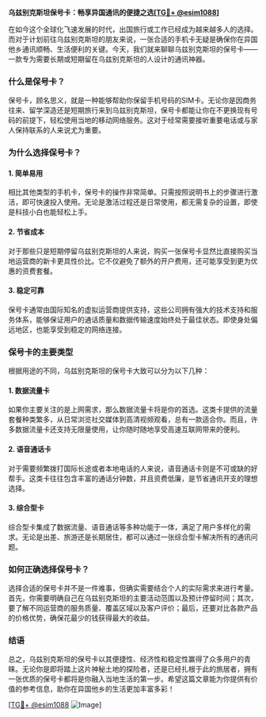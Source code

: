 **乌兹别克斯坦保号卡：畅享异国通讯的便捷之选[[TG💪+ @esim1088](https://t.me/s/esim1088)]**

在如今这个全球化飞速发展的时代，出国旅行或工作已经成为越来越多人的选择。而对于计划前往乌兹别克斯坦的朋友来说，一张合适的手机卡无疑是确保你在异国他乡通讯顺畅、生活便利的关键。今天，我们就来聊聊乌兹别克斯坦的保号卡——一款专为需要长期或短期留在乌兹别克斯坦的人设计的通讯神器。

### 什么是保号卡？

保号卡，顾名思义，就是一种能够帮助你保留手机号码的SIM卡。无论你是因商务往来、留学深造还是短期旅行来到乌兹别克斯坦，保号卡都能让你在不更换现有号码的前提下，轻松使用当地的移动网络服务。这对于经常需要接听重要电话或与家人保持联系的人来说尤为重要。

### 为什么选择保号卡？

#### 1. 简单易用
相比其他类型的手机卡，保号卡的操作非常简单。只需按照说明书上的步骤进行激活，即可快速投入使用。无论是激活过程还是日常使用，都无需复杂的设置，即使是科技小白也能轻松上手。

#### 2. 节省成本
对于那些只是短期停留乌兹别克斯坦的人来说，购买一张保号卡显然比直接购买当地运营商的新卡更具性价比。它不仅避免了额外的开户费用，还可能享受到更为优惠的资费套餐。

#### 3. 稳定可靠
保号卡通常由国际知名的虚拟运营商提供支持，这些公司拥有强大的技术支持和服务体系，能够保证用户的通话质量和数据传输速度始终处于最佳状态。即使身处偏远地区，也能享受到稳定的网络连接。

### 保号卡的主要类型

根据用途的不同，乌兹别克斯坦的保号卡大致可以分为以下几种：

#### 1. 数据流量卡
如果你主要关注的是上网需求，那么数据流量卡将是你的首选。这类卡提供的流量套餐种类繁多，从日常浏览社交媒体到高清视频观看，总有一款适合你。而且，许多数据流量卡还支持无限量使用，让你随时随地享受高速互联网带来的便利。

#### 2. 语音通话卡
对于需要频繁拨打国际长途或者本地电话的人来说，语音通话卡则是不可或缺的好帮手。这类卡往往包含丰富的通话分钟数，并且资费低廉，是节省通讯开支的理想选择。

#### 3. 综合型卡
综合型卡集成了数据流量、语音通话等多种功能于一体，满足了用户多样化的需求。无论是出差、旅游还是长期居住，都可以通过一张综合型卡解决所有的通讯问题。

### 如何正确选择保号卡？

选择合适的保号卡并不是一件难事，但确实需要结合个人的实际需求来进行考量。首先，你需要明确自己在乌兹别克斯坦的主要活动范围以及预计停留时间；其次，要了解不同运营商的服务质量、覆盖区域以及客户评价；最后，还要对比各款产品的价格优势，确保花最少的钱获得最大的收益。

### 结语

总之，乌兹别克斯坦的保号卡以其便捷性、经济性和稳定性赢得了众多用户的青睐。无论你是即将踏上这片神秘土地的探险者，还是已经扎根于此的旅居者，拥有一张优质的保号卡都将是你融入当地生活的第一步。希望这篇文章能为你提供有价值的参考信息，助你在异国他乡的生活更加丰富多彩！

[[TG💪+ @esim1088](https://t.me/s/esim1088) ![Image](https://i.postimg.cc/4NQfJmqS/Snipaste-2025-05-13-00-14-12.png)]